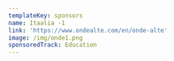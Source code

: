 ```yaml
---
templateKey: sponsors
name: Itaalia -1
link: 'https://www.ondealte.com/en/onde-alte'
image: /img/onde1.png
sponsoredTrack: Education
---
```

